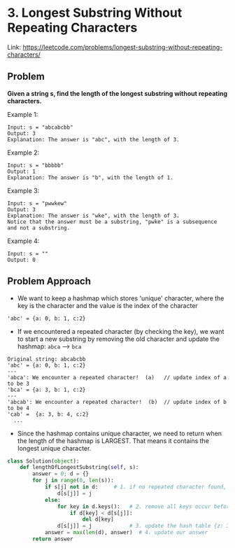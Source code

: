 # 3. Longest Substring Without Repeating Characters 
Link: https://leetcode.com/problems/longest-substring-without-repeating-characters/ 

## Problem 
**Given a string s, find the length of the longest substring without repeating characters.**


Example 1:
```
Input: s = "abcabcbb"
Output: 3
Explanation: The answer is "abc", with the length of 3.

```
Example 2:
```
Input: s = "bbbbb"
Output: 1
Explanation: The answer is "b", with the length of 1.
```
Example 3:
 ```
Input: s = "pwwkew"
Output: 3
Explanation: The answer is "wke", with the length of 3.
Notice that the answer must be a substring, "pwke" is a subsequence and not a substring.
```
Example 4:
```
Input: s = ""
Output: 0
```

## Problem Approach
- We want to keep a hashmap which stores 'unique' character, where the key is the character and the value is the index of the character
```
'abc' = {a: 0, b: 1, c:2} 
```
- If we encountered a repeated character (by checking the key), we want to start a new substring by removing the old character and update the hashmap: 
`abca` --> `bca` 
```
Original string: abcabcbb 
'abc' = {a: 0, b: 1, c:2} 
---
'abca': We encounter a repeated character!  (a)   // update index of a to be 3
'bca' = {a: 3, b: 1, c:2}   
---
'abcab': We encounter a repeated character!  (b)  // update index of b to be 4 
'cab' =  {a: 3, b: 4, c:2}   
  ...
```
- Since the hashmap contains unique character, we need to return when the length of the hashmap is LARGEST. That means it contains the longest unique character. 
```python
class Solution(object):
    def lengthOfLongestSubstring(self, s):
        answer = 0; d = {}
        for j in range(0, len(s)):      
            if s[j] not in d:     # 1. if no repeated character found, add to hashmap 
                d[s[j]] = j 
            else:
                for key in d.keys():   # 2. remove all keys occur before the old repeated character  (oooz**z) --> (**z) 
                    if d[key] < d[s[j]]:
                        del d[key]
                d[s[j]] = j            # 3. update the hash table {z: 3 to z: 6) for "oooz**z" 
            answer = max(len(d), answer)  # 4. update our answer
        return answer
```
